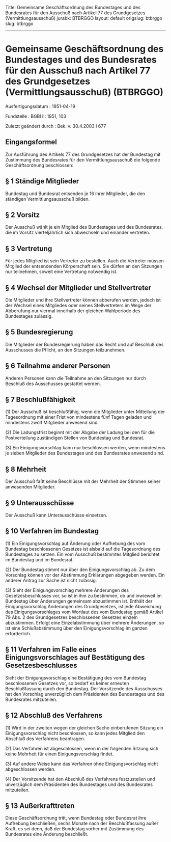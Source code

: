 Title: Gemeinsame Geschäftsordnung des Bundestages und des Bundesrates für den Ausschuß
  nach Artikel 77 des Grundgesetzes (Vermittlungsausschuß)
jurabk: BTBRGGO
layout: default
origslug: btbrggo
slug: btbrggo

---

# Gemeinsame Geschäftsordnung des Bundestages und des Bundesrates für den Ausschuß nach Artikel 77 des Grundgesetzes (Vermittlungsausschuß) (BTBRGGO)

Ausfertigungsdatum
:   1951-04-19

Fundstelle
:   BGBl II: 1951, 103

Zuletzt geändert durch
:   Bek. v. 30.4.2003 I 677


## Eingangsformel

Zur Ausführung des Artikels 77 des Grundgesetzes hat der Bundestag mit
Zustimmung des Bundesrates für den Vermittlungsausschuß die folgende
Geschäftsordnung beschlossen:


## § 1 Ständige Mitglieder

Bundestag und Bundesrat entsenden je 16 ihrer Mitglieder, die den
ständigen Vermittlungsausschuß bilden.


## § 2 Vorsitz

Der Ausschuß wählt je ein Mitglied des Bundestages und des
Bundesrates, die im Vorsitz vierteljährlich sich abwechseln und
einander vertreten.


## § 3 Vertretung

Für jedes Mitglied ist sein Vertreter zu bestellen. Auch die Vertreter
müssen Mitglied der entsendenden Körperschaft sein. Sie dürfen an den
Sitzungen nur teilnehmen, soweit eine Vertretung notwendig ist.


## § 4 Wechsel der Mitglieder und Stellvertreter

Die Mitglieder und ihre Stellvertreter können abberufen werden, jedoch
ist der Wechsel eines Mitgliedes oder seines Stellvertreters im Wege
der Abberufung nur viermal innerhalb der gleichen Wahlperiode des
Bundestages zulässig.


## § 5 Bundesregierung

Die Mitglieder der Bundesregierung haben das Recht und auf Beschluß
des Ausschusses die Pflicht, an den Sitzungen teilzunehmen.


## § 6 Teilnahme anderer Personen

Anderen Personen kann die Teilnahme an den Sitzungen nur durch
Beschluß des Ausschusses gestattet werden.


## § 7 Beschlußfähigkeit

(1) Der Ausschuß ist beschlußfähig, wenn die Mitglieder unter
Mitteilung der Tagesordnung mit einer Frist von mindestens fünf Tagen
geladen und mindestens zwölf Mitglieder anwesend sind.

(2) Die Ladungsfrist beginnt mit der Abgabe der Ladung bei den für die
Postverteilung zuständigen Stellen von Bundestag und Bundesrat.

(3) Ein Einigungsvorschlag kann nur beschlossen werden, wenn
mindestens je sieben Mitglieder des Bundestages und des Bundesrates
anwesend sind.


## § 8 Mehrheit

Der Ausschuß faßt seine Beschlüsse mit der Mehrheit der Stimmen seiner
anwesenden Mitglieder.


## § 9 Unterausschüsse

Der Ausschuß kann Unterausschüsse einsetzen.


## § 10 Verfahren im Bundestag

(1) Ein Einigungsvorschlag auf Änderung oder Aufhebung des vom
Bundestag beschlossenen Gesetzes ist alsbald auf die Tagesordnung des
Bundestages zu setzen. Ein vom Ausschuß bestimmtes Mitglied berichtet
im Bundestag und im Bundesrat.

(2) Der Bundestag stimmt nur über den Einigungsvorschlag ab. Zu dem
Vorschlag können vor der Abstimmung Erklärungen abgegeben werden. Ein
anderer Antrag zur Sache ist nicht zulässig.

(3) Sieht der Einigungsvorschlag mehrere Änderungen des
Gesetzesbeschlusses vor, so ist in ihm zu bestimmen, ob und inwieweit
im Bundestag über Änderungen gemeinsam abzustimmen ist. Enthält der
Einigungsvorschlag Änderungen des Grundgesetzes, ist jede Abweichung
des Einigungsvorschlages vom Wortlaut des vom Bundestag gemäß Artikel
79 Abs. 2 des Grundgesetzes beschlossenen Gesetzes einzeln
abzustimmen. Erfolgt eine Einzelabstimmung über mehrere Änderungen, so
ist eine Schlußabstimmung über den Einigungsvorschlag im ganzen
erforderlich.


## § 11 Verfahren im Falle eines Einigungsvorschlages auf Bestätigung des Gesetzesbeschlusses

Sieht der Einigungsvorschlag eine Bestätigung des vom Bundestag
beschlossenen Gesetzes vor, so bedarf es keiner erneuten
Beschlußfassung durch den Bundestag. Der Vorsitzende des Ausschusses
hat den Vorschlag unverzüglich dem Präsidenten des Bundestages und des
Bundesrates mitzuteilen.


## § 12 Abschluß des Verfahrens

(1) Wird in der zweiten wegen der gleichen Sache einberufenen Sitzung
ein Einigungsvorschlag nicht beschlossen, so kann jedes Mitglied den
Abschluß des Verfahrens beantragen.

(2) Das Verfahren ist abgeschlossen, wenn in der folgenden Sitzung
sich keine Mehrheit für einen Einigungsvorschlag findet.

(3) Auf andere Weise kann das Verfahren ohne Einigungsvorschlag nicht
abgeschlossen werden.

(4) Der Vorsitzende hat den Abschluß des Verfahrens festzustellen und
unverzüglich dem Präsidenten des Bundestages und des Bundesrates
mitzuteilen.


## § 13 Außerkrafttreten

Diese Geschäftsordnung tritt, wenn Bundestag oder Bundesrat ihre
Aufhebung beschließen, sechs Monate nach der Beschlußfassung außer
Kraft, es sei denn, daß der Bundestag vorher mit Zustimmung des
Bundesrates eine Änderung beschließt.

